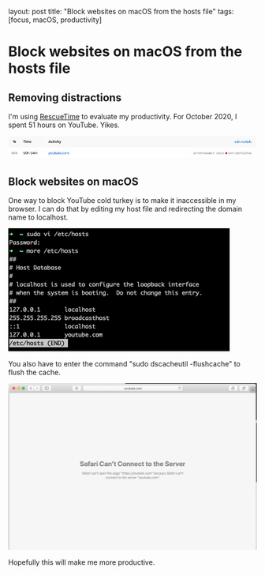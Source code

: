 layout: post
title: "Block websites on macOS from the hosts file"
tags: [focus, macOS, productivity]

# Block websites on macOS from the hosts file

## Removing distractions

I'm using [RescueTime](https://www.rescuetime.com/rp/caritos) to evaluate my productivity. For October 2020, I spent 51 hours on YouTube.  Yikes.  

![Screen Shot 2020-11-09 at 9.09.11 AM](2020-11-09-block-websites-on-macOS-from-the-hosts-file.assets/Screen%20Shot%202020-11-09%20at%209.09.11%20AM.png)

## Block websites on macOS

One way to block YouTube cold turkey is to make it inaccessible in my browser.  I can do that by editing my host file and redirecting the domain name to localhost.

![Screen Shot 2020-11-09 at 9.16.37 AM](2020-11-09-block-websites-on-macOS-from-the-hosts-file.assets/Screen%20Shot%202020-11-09%20at%209.16.37%20AM.png)

You also have to enter the command "sudo dscacheutil -flushcache" to flush the cache.

![Screen Shot 2020-11-09 at 9.19.45 AM](2020-11-09-block-websites-on-macOS-from-the-hosts-file.assets/Screen%20Shot%202020-11-09%20at%209.19.45%20AM.png)

Hopefully this will make me more productive.

